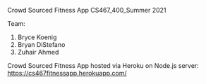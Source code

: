 Crowd Sourced Fitness App
CS467_400_Summer 2021

Team:
1. Bryce Koenig
2. Bryan DiStefano
3. Zuhair Ahmed


Crowd Sourced Fitness App hosted via Heroku on Node.js server: https://cs467fitnessapp.herokuapp.com/ 

